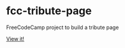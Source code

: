 # fcc-tribute-page
FreeCodeCamp project to build a tribute page

[View it!](https://pwrignall.github.io/fcc-tribute-page/)